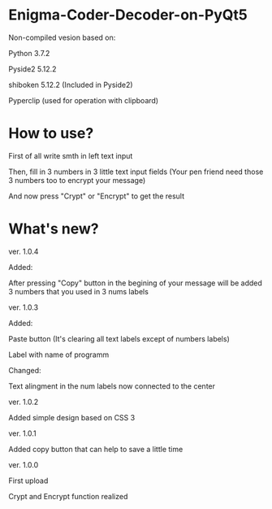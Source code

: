 # Enigma-Coder-Decoder-on-PyQt5

Non-compiled vesion based on:

Python 3.7.2

Pyside2 5.12.2

shiboken 5.12.2 (Included in Pyside2)

Pyperclip (used for operation with clipboard)

# How to use?

First of all write smth in left text input

Then, fill in 3 numbers in 3 little text input fields (Your pen friend need those 3 numbers too to encrypt your message)

And now press "Crypt" or "Encrypt" to get the result

# What's new?

ver. 1.0.4

Added:

After pressing "Copy" button in the begining of your message will be added 3 numbers that you used in 3 nums labels

ver. 1.0.3

Added:

Paste button (It's clearing all text labels except of numbers labels)

Label with name of programm

Changed:

Text alingment in the num labels now connected to the center

ver. 1.0.2

Added simple design based on CSS 3

ver. 1.0.1

Added copy button that can help to save a little time

ver. 1.0.0

First upload

Crypt and Encrypt function realized




